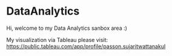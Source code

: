 # DataAnalytics

Hi, welcome to my Data Analytics sanbox area :)


My visualization via Tableau please visit: https://public.tableau.com/app/profile/passon.sujaritwattanakul
